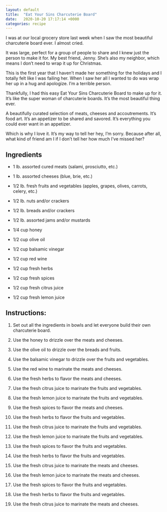 ```yaml
---
layout: default
title:  "Eat Your Sins Charcuterie Board"
date:   2020-10-20 17:17:14 +0000
categories: recipe
---
```

I was at our local grocery store last week when I saw the most beautiful charcuterie board ever. I almost cried.

It was large, perfect for a group of people to share and I knew just the person to make it for. My best friend, Jenny. She’s also my neighbor, which means I don’t need to wrap it up for Christmas.

This is the first year that I haven’t made her something for the holidays and I totally felt like I was failing her. When I saw her all I wanted to do was wrap her up in a hug and apologize. I’m a terrible person.

Thankfully, I had this easy Eat Your Sins Charcuterie Board to make up for it. It’s like the super woman of charcuterie boards. It’s the most beautiful thing ever.

A beautifully curated selection of meats, cheeses and accoutrements. It’s food art. It’s an appetizer to be shared and savored. It’s everything you could ever want in an appetizer.

Which is why I love it. It’s my way to tell her hey, I’m sorry. Because after all, what kind of friend am I if I don’t tell her how much I’ve missed her?


## Ingredients

- 1 lb. assorted cured meats (salami, prosciutto, etc.)
- 1 lb. assorted cheeses (blue, brie, etc.)

- 1/2 lb. fresh fruits and vegetables (apples, grapes, olives, carrots, celery, etc.)
- 1/2 lb. nuts and/or crackers

- 1/2 lb. breads and/or crackers

- 1/2 lb. assorted jams and/or mustards

- 1/4 cup honey

- 1/2 cup olive oil

- 1/2 cup balsamic vinegar

- 1/2 cup red wine

- 1/2 cup fresh herbs

- 1/2 cup fresh spices

- 1/2 cup fresh citrus juice

- 1/2 cup fresh lemon juice


## Instructions:

1. Set out all the ingredients in bowls and let everyone build their own charcuterie board.

2. Use the honey to drizzle over the meats and cheeses.

3. Use the olive oil to drizzle over the breads and fruits.

4. Use the balsamic vinegar to drizzle over the fruits and vegetables.

5. Use the red wine to marinate the meats and cheeses.

6. Use the fresh herbs to flavor the meats and cheeses.

7. Use the fresh citrus juice to marinate the fruits and vegetables.

8. Use the fresh lemon juice to marinate the fruits and vegetables.

9. Use the fresh spices to flavor the meats and cheeses.

10. Use the fresh herbs to flavor the fruits and vegetables.

11. Use the fresh citrus juice to marinate the fruits and vegetables.

12. Use the fresh lemon juice to marinate the fruits and vegetables.

13. Use the fresh spices to flavor the fruits and vegetables.

14. Use the fresh herbs to flavor the fruits and vegetables.

15. Use the fresh citrus juice to marinate the meats and cheeses.

16. Use the fresh lemon juice to marinate the meats and cheeses.

17. Use the fresh spices to flavor the fruits and vegetables.

18. Use the fresh herbs to flavor the fruits and vegetables.

19. Use the fresh citrus juice to marinate the meats and cheeses.